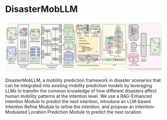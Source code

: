 # DisasterMobLLM
![Overall Framework](./figures/main.jpg)

DisasterMobLLM, a mobility prediction framework in disaster scenarios that can be integrated into existing mobility prediction models by leveraging LLMs to transfer the common knowledge of how different disasters affect human mobility patterns at the intention level. We use a RAG-Enhanced Intention Module to predict the next intention, introduce an LLM-based Intention Refine Module to refine the intention, and propose an Intention-Modulated Location Prediction Module to predict the next location.